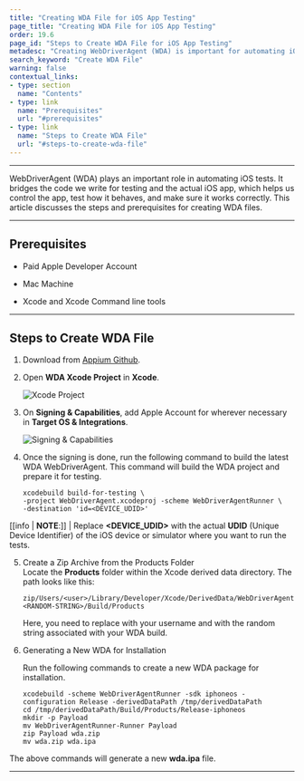 ```yaml
---
title: "Creating WDA File for iOS App Testing"
page_title: "Creating WDA File for iOS App Testing"
order: 19.6
page_id: "Steps to Create WDA File for iOS App Testing"
metadesc: "Creating WebDriverAgent (WDA) is important for automating iOS tests | Learn how to generate WDA file for iOS app testing to ensure quality of application"
search_keyword: "Create WDA File"
warning: false
contextual_links:
- type: section
  name: "Contents"
- type: link
  name: "Prerequisites"
  url: "#prerequisites"
- type: link
  name: "Steps to Create WDA File"
  url: "#steps-to-create-wda-file"
---
```


---

WebDriverAgent (WDA) plays an important role in automating iOS tests. It bridges the code we write for testing and the actual iOS app, which helps us control the app, test how it behaves, and make sure it works correctly. This article discusses the steps and prerequisites for creating WDA files.

---

## **Prerequisites**

- Paid Apple Developer Account

- Mac Machine

- Xcode and Xcode Command line tools

---

## **Steps to Create WDA File**

1. Download from [Appium Github](https://github.com/appium/WebDriverAgent). 

2. Open **WDA Xcode Project** in **Xcode**. 

   ![Xcode Project](https://s3.amazonaws.com/static-docs.testsigma.com/new_images/projects/applications/repimgwda.png)

3. On **Signing & Capabilities**, add Apple Account for wherever necessary in **Target OS & Integrations**.

   ![Signing & Capabilities](https://s3.amazonaws.com/static-docs.testsigma.com/new_images/projects/applications/setcap.png)

4. Once the signing is done, run the following command to build the latest WDA WebDriverAgent. This command will build the WDA project and prepare it for testing. 

    ```
    xcodebuild build-for-testing \
    -project WebDriverAgent.xcodeproj -scheme WebDriverAgentRunner \ 
    -destination 'id=<DEVICE_UDID>'  
    ```

[[info | **NOTE**:]]
| Replace **<DEVICE_UDID>** with the actual **UDID** (Unique Device Identifier) of the iOS device or simulator where you want to run the tests.

5. Create a Zip Archive from the Products Folder <br>
Locate the **Products** folder within the Xcode derived data directory. The path looks like this: <br>
    
    ```
    zip/Users/<user>/Library/Developer/Xcode/DerivedData/WebDriverAgent-<RANDOM-STRING>/Build/Products
    ```


   Here, you need to replace **<user>** with your username and **<RANDOM-STRING>** with the random string associated with your WDA build.

6. Generating a New WDA for Installation

   Run the following commands to create a new WDA package for installation. 

    ```
    xcodebuild -scheme WebDriverAgentRunner -sdk iphoneos -configuration Release -derivedDataPath /tmp/derivedDataPath
    cd /tmp/derivedDataPath/Build/Products/Release-iphoneos
    mkdir -p Payload
    mv WebDriverAgentRunner-Runner Payload
    zip Payload wda.zip
    mv wda.zip wda.ipa
    ```

The above commands will generate a new **wda.ipa** file.

---
